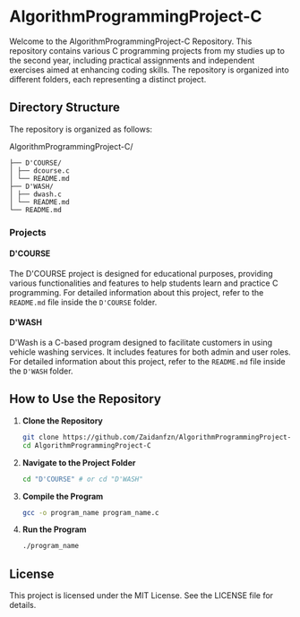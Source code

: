 # AlgorithmProgrammingProject-C

Welcome to the AlgorithmProgrammingProject-C Repository. This repository contains various C programming projects from my studies up to the second year, including practical assignments and independent exercises aimed at enhancing coding skills. The repository is organized into different folders, each representing a distinct project.

## Directory Structure

The repository is organized as follows:

AlgorithmProgrammingProject-C/
```
├── D'COURSE/
│ ├── dcourse.c
│ └── README.md
├── D'WASH/
│ ├── dwash.c
│ └── README.md
└── README.md
```


### Projects

#### D'COURSE

The D'COURSE project is designed for educational purposes, providing various functionalities and features to help students learn and practice C programming. For detailed information about this project, refer to the `README.md` file inside the `D'COURSE` folder.

#### D'WASH

D'Wash is a C-based program designed to facilitate customers in using vehicle washing services. It includes features for both admin and user roles. For detailed information about this project, refer to the `README.md` file inside the `D'WASH` folder.

## How to Use the Repository

1. **Clone the Repository**

   ```sh
   git clone https://github.com/Zaidanfzn/AlgorithmProgrammingProject-C.git
   cd AlgorithmProgrammingProject-C

2. **Navigate to the Project Folder**

    ```sh
   cd "D'COURSE" # or cd "D'WASH"

4. **Compile the Program**

    ```sh
   gcc -o program_name program_name.c

6. **Run the Program**
   ```sh
   ./program_name

## License
This project is licensed under the MIT License. See the LICENSE file for details.
